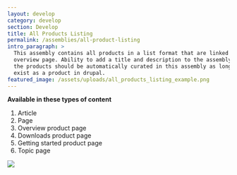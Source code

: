 ```yaml
---
layout: develop
category: develop
section: Develop
title: All Products Listing
permalink: /assemblies/all-product-listing
intro_paragraph: >
  This assembly contains all products in a list format that are linked to their
  overview page. Ability to add a title and description to the assembly. All of
  the products should be automatically curated in this assembly as long as they
  exist as a product in drupal.
featured_image: /assets/uploads/all_products_listing_example.png
---
```


**Available in these types of content**
1. Article
2. Page
3. Overview product page
4. Downloads product page
5. Getting started product page
6. Topic page

<img src="{{page.featured_image}}">
